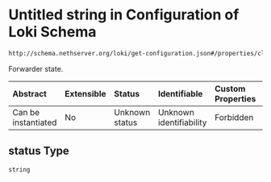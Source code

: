 # Untitled string in Configuration of Loki Schema

```txt
http://schema.nethserver.org/loki/get-configuration.json#/properties/cloud_log_manager/properties/status
```

Forwarder state.

| Abstract            | Extensible | Status         | Identifiable            | Custom Properties | Additional Properties | Access Restrictions | Defined In                                                                     |
| :------------------ | :--------- | :------------- | :---------------------- | :---------------- | :-------------------- | :------------------ | :----------------------------------------------------------------------------- |
| Can be instantiated | No         | Unknown status | Unknown identifiability | Forbidden         | Allowed               | none                | [get-configuration.json\*](loki/get-configuration.json "open original schema") |

## status Type

`string`

